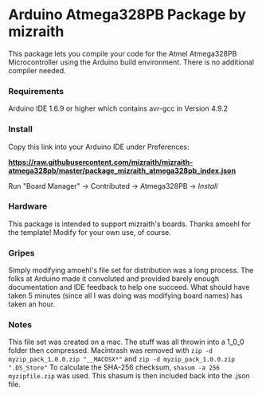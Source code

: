 # Arduino Atmega328PB Package by mizraith

This package lets you compile your code for the Atmel Atmega328PB Microcontroller
using the Arduino build environment.  There is no additional compiler needed. 

### Requirements 
Arduino IDE 1.6.9 or higher which contains avr-gcc in Version 4.9.2

### Install
Copy this link into your Arduino IDE under Preferences:

**https://raw.githubusercontent.com/mizraith/mizraith-atmega328pb/master/package_mizraith_atmega328pb_index.json**

Run "Board Manager" -> Contributed -> Atmega328PB -> _Install_

### Hardware

This package is intended to support mizraith's boards.  Thanks amoehl for
the template!  Modify for your own use, of course.


### Gripes
Simply modifying amoehl's file set for distribution was a long process.  The
folks at Arduino made it convoluted and provided barely enough documentation
and IDE feedback to help one succeed.  What should have taken 5 minutes (since
all I was doing was modifying board names) has taken an hour.

### Notes
This file set was created on a mac. 
   The stuff was all throwin into a 1_0_0 folder then compressed.
   Macintrash was removed with  ` zip -d myzip_pack_1.0.0.zip "__MACOSX*" ` 
   and ` zip -d myzip_pack_1.0.0.zip ".DS_Store" ` 
   To calculate the SHA-256 checksum, `shasum -a 256  myzipfile.zip` was used.  This 
   shasum is then included back into the .json file.
   

